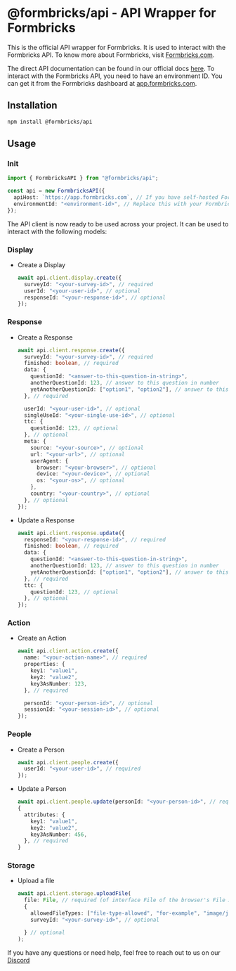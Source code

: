 # @formbricks/api - API Wrapper for Formbricks

This is the official API wrapper for Formbricks. It is used to interact with the Formbricks API. To know more about Formbricks, visit [Formbricks.com](https://formbricks.com).

The direct API documentation can be found in our official docs [here](https://formbricks.com/docs/api/client/overview). To interact with the Formbricks API, you need to have an environment ID. You can get it from the Formbricks dashboard at [app.formbricks.com](https://app.formbricks.com).

## Installation

```bash
npm install @formbricks/api
```

## Usage

### Init

```ts
import { FormbricksAPI } from "@formbricks/api";

const api = new FormbricksAPI({
  apiHost: `https://app.formbricks.com`, // If you have self-hosted Formbricks, change this to your self hosted instance's URL
  environmentId: "<environment-id>", // Replace this with your Formbricks environment ID
});
```

The API client is now ready to be used across your project. It can be used to interact with the following models:

### Display

- Create a Display

  ```ts
  await api.client.display.create({
    surveyId: "<your-survey-id>", // required
    userId: "<your-user-id>", // optional
    responseId: "<your-response-id>", // optional
  });
  ```

### Response

- Create a Response

  ```ts
  await api.client.response.create({
    surveyId: "<your-survey-id>", // required
    finished: boolean, // required
    data: {
      questionId: "<answer-to-this-question-in-string>",
      anotherQuestionId: 123, // answer to this question in number
      yetAnotherQuestionId: ["option1", "option2"], // answer to this question in array,
    }, // required

    userId: "<your-user-id>", // optional
    singleUseId: "<your-single-use-id>", // optional
    ttc: {
      questionId: 123, // optional
    }, // optional
    meta: {
      source: "<your-source>", // optional
      url: "<your-url>", // optional
      userAgent: {
        browser: "<your-browser>", // optional
        device: "<your-device>", // optional
        os: "<your-os>", // optional
      },
      country: "<your-country>", // optional
    }, // optional
  });
  ```

- Update a Response

  ```ts
  await api.client.response.update({
    responseId: "<your-response-id>", // required
    finished: boolean, // required
    data: {
      questionId: "<answer-to-this-question-in-string>",
      anotherQuestionId: 123, // answer to this question in number
      yetAnotherQuestionId: ["option1", "option2"], // answer to this question in array,
    }, // required
    ttc: {
      questionId: 123, // optional
    }, // optional
  });
  ```

### Action

- Create an Action

  ```ts
  await api.client.action.create({
    name: "<your-action-name>", // required
    properties: {
      key1: "value1",
      key2: "value2",
      key3AsNumber: 123,
    }, // required

    personId: "<your-person-id>", // optional
    sessionId: "<your-session-id>", // optional
  });
  ```

### People

- Create a Person

  ```ts
  await api.client.people.create({
    userId: "<your-user-id>", // required
  });
  ```

- Update a Person

  ```ts
  await api.client.people.update(personId: "<your-person-id>", // required
  {
    attributes: {
      key1: "value1",
      key2: "value2",
      key3AsNumber: 456,
    }, // required
  }
  ```

### Storage

- Upload a file

  ```ts
  await api.client.storage.uploadFile(
    file: File, // required (of interface File of the browser's File API)
    {
      allowedFileTypes: ["file-type-allowed", "for-example", "image/jpeg"], // optional
      surveyId: "<your-survey-id>", // optional

    } // optional
  );
  ```

If you have any questions or need help, feel free to reach out to us on our [Discord](https://formbricks.com/discord)
